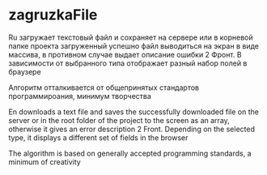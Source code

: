 # zagruzkaFile
Ru 
загружает текстовый файл и сохраняет на сервере или в корневой папке проекта
загруженный успешно файл выводиться на экран в виде массива, в противном случае выдает описание ошибки 
2 Фронт. В зависимости от выбранного типа отображает разный набор полей в браузере


Алгоритм отталкивается от общепринятых стандартов программироания, минимум творчества

En
downloads a text file and saves the successfully downloaded file on the server or in the root folder of the project
to the screen as an array, otherwise it gives an error description 
2 Front. Depending on the selected type, it displays a different set of fields in the browser


The algorithm is based on generally accepted programming standards, a minimum of creativity
